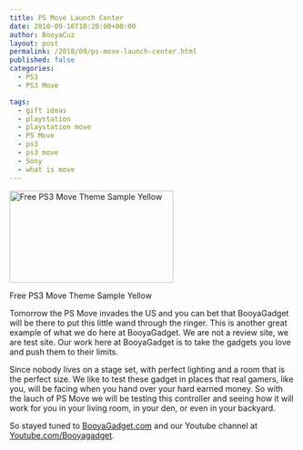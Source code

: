 ```yaml
---
title: PS Move Launch Center
date: 2010-09-16T10:20:00+00:00
author: BooyaCuz
layout: post
permalink: /2010/09/ps-move-launch-center.html
published: false
categories:
  - PS3
  - PS3 Move

tags:
  - gift ideas
  - playstation
  - playstation move
  - PS Move
  - ps3
  - ps3 move
  - Sony
  - what is move
---
```

<div id="attachment_335" style="width: 298px" class="wp-caption alignleft">
  <a href="http://www.booyagadget.com/wp-content/uploads/2010/10/PS-Move-Theme-Sony-Playstation-3-3-e1287953190470.jpg"><img class="size-medium wp-image-335 " title="Free PS3 Move Theme Sample Yellow" src="http://www.booyagadget.com/wp-content/uploads/2010/10/PS-Move-Theme-Sony-Playstation-3-3-480x270.jpg" alt="Free PS3 Move Theme Sample Yellow" width="288" height="162" /></a>
  
  <p class="wp-caption-text">
    Free PS3 Move Theme Sample Yellow
  </p>
</div>

Tomorrow the PS Move invades the US and you can bet that BooyaGadget will be there to put this little wand through the ringer. This is another great example of what we do here at BooyaGadget. We are not a review site, we are test site. Our work here at BooyaGadget is to take the gadgets you love and push them to their limits.

Since nobody lives on a stage set, with perfect lighting and a room that is the perfect size. We like to test these gadget in places that real gamers, like you, will be facing when you hand over your hard earned money. So with the lauch of PS Move we will be testing this controller and seeing how it will work for you in your living room, in your den, or even in your backyard.

So stayed tuned to [BooyaGadget.com](http://www.booyagadget.com/) and our Youtube channel at [Youtube.com/Booyagadget](http://www.youtube.com/booyagadget).